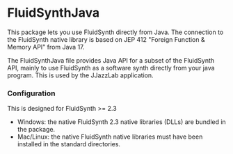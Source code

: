 # FluidSynthJava

This package lets you use FluidSynth directly from Java. The connection to the FluidSynth native library is based on JEP 412 "Foreign Function &amp; Memory API" from Java 17.

The FluidSynthJava file provides Java API for a subset of the FluidSynth API, mainly to use FluidSynth as a software synth directly from your java program. This is used by the JJazzLab application.


### Configuration

This is designed for FluidSynth >= 2.3

- Windows: the native FluidSynth 2.3 native libraries (DLLs) are bundled in the package. 
- Mac/Linux: the native FluidSynth native libraries must have been installed in the standard directories.





